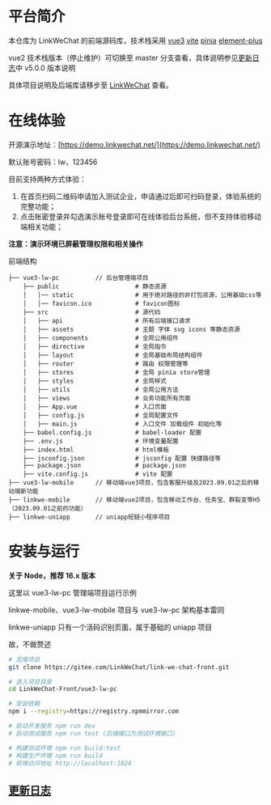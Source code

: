 # 平台简介

本仓库为 LinkWeChat 的前端源码库，技术栈采用 [vue3](https://cn.vuejs.org/) [vite](https://cn.vitejs.dev/) [pinia](https://pinia.vuejs.org/zh/) [element-plus](https://element-plus.gitee.io/zh-CN/)

vue2 技术栈版本（停止维护）可切换至 master 分支查看，具体说明参见[更新日志](./RELEASES.md)中 v5.0.0 版本说明

具体项目说明及后端库请移步至 [LinkWeChat](https://gitee.com/LinkWeChat/link-wechat) 查看。

# 在线体验

开源演示地址：[https://demo.linkwechat.net/](https://demo.linkwechat.net/)

默认账号密码：lw，123456

目前支持两种方式体验：

1. 在首页扫码二维码申请加入测试企业，申请通过后即可扫码登录，体验系统的完整功能；
2. 点击账密登录并勾选演示账号登录即可在线体验后台系统，但不支持体验移动端相关功能；

**注意：演示环境已屏蔽管理权限和相关操作**

前端结构

```
├── vue3-lw-pc			// 后台管理端项目
    ├── public                     # 静态资源
    │   │── static                 # 用于绝对路径的非打包资源，公用基础css等
    │   │── favicon.ico            # favicon图标
    ├── src                        # 源代码
    │   ├── api                    # 所有后端接口请求
    │   ├── assets                 # 主题 字体 svg icons 等静态资源
    │   ├── components             # 全局公用组件
    │   ├── directive              # 全局指令
    │   ├── layout                 # 全局基础布局结构组件
    │   ├── router                 # 路由 权限管理等
    │   ├── stores                 # 全局 pinia store管理
    │   ├── styles                 # 全局样式
    │   ├── utils                  # 全局公用方法
    │   ├── views                  # 业务功能所有页面
    │   ├── App.vue                # 入口页面
    │   ├── config.js              # 全局配置文件
    │   ├── main.js                # 入口文件 加载组件 初始化等
    ├── babel.config.js            # babel-loader 配置
    ├── .env.js                    # 环境变量配置
    ├── index.html                 # html模板
    ├── jsconfig.json              # jsconfig 配置 快捷路径等
    ├── package.json               # package.json
    ├── vite.config.js             # vite 配置
├── vue3-lw-mobile		// 移动端vue3项目，包含客服升级及2023.09.01之后的移动端新功能
├── linkwe-mobile		// 移动端vue2项目，包含移动工作台、任务宝、群裂变等H5（2023.09.01之前的功能）
├── linkwe-uniapp		// uniapp短链小程序项目
```

# 安装与运行

**关于 Node，推荐 16.x 版本**

这里以 vue3-lw-pc 管理端项目运行示例

linkwe-mobile、vue3-lw-mobile 项目与 vue3-lw-pc 架构基本雷同

linkwe-uniapp 只有一个活码识别页面，属于基础的 uniapp 项目

故，不做赘述

```sh
# 克隆项目
git clone https://gitee.com/LinkWeChat/link-we-chat-front.git

# 进入项目目录
cd LinkWeChat-Front/vue3-lw-pc

# 安装依赖
npm i --registry=https://registry.npmmirror.com

# 启动开发服务 npm run dev
# 启动测试服务 npm run test (后端接口为测试环境接口)

# 构建测试环境 npm run build:test
# 构建生产环境 npm run build
# 前端访问地址 http://localhost:1024
```

## [更新日志](./RELEASES.md)
